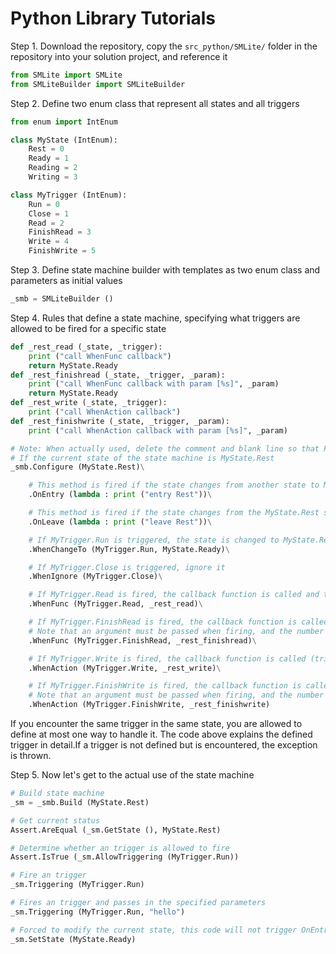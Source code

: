 # Python Library Tutorials

Step 1. Download the repository, copy the `src_python/SMLite/` folder in the repository into your solution project, and reference it

```python
from SMLite import SMLite
from SMLiteBuilder import SMLiteBuilder
```

Step 2. Define two enum class that represent all states and all triggers

```python
from enum import IntEnum

class MyState (IntEnum):
    Rest = 0
    Ready = 1
    Reading = 2
    Writing = 3

class MyTrigger (IntEnum):
    Run = 0
    Close = 1
    Read = 2
    FinishRead = 3
    Write = 4
    FinishWrite = 5
```

Step 3. Define state machine builder with templates as two enum class and parameters as initial values

```python
_smb = SMLiteBuilder ()
```

Step 4. Rules that define a state machine, specifying what triggers are allowed to be fired for a specific state

```python
def _rest_read (_state, _trigger):
    print ("call WhenFunc callback")
    return MyState.Ready
def _rest_finishread (_state, _trigger, _param):
    print ("call WhenFunc callback with param [%s]", _param)
    return MyState.Ready
def _rest_write (_state, _trigger):
    print ("call WhenAction callback")
def _rest_finishwrite (_state, _trigger, _param):
    print ("call WhenAction callback with param [%s]", _param)

# Note: When actually used, delete the comment and blank line so that Python's line continuation character can work properly
# If the current state of the state machine is MyState.Rest
_smb.Configure (MyState.Rest)\

    # This method is fired if the state changes from another state to MyState.Rest state, not by the initial value specified when the state machine is initialized
    .OnEntry (lambda : print ("entry Rest"))\

    # This method is fired if the state changes from the MyState.Rest state to another state
    .OnLeave (lambda : print ("leave Rest"))\

    # If MyTrigger.Run is triggered, the state is changed to MyState.Ready
    .WhenChangeTo (MyTrigger.Run, MyState.Ready)\

    # If MyTrigger.Close is triggered, ignore it
    .WhenIgnore (MyTrigger.Close)\

    # If MyTrigger.Read is fired, the callback function is called and the state is adjusted to the return value
    .WhenFunc (MyTrigger.Read, _rest_read)\

    # If MyTrigger.FinishRead is fired, the callback function is called and the state is adjusted to the return value
    # Note that an argument must be passed when firing, and the number and type must match exactly, otherwise an exception is thrown
    .WhenFunc (MyTrigger.FinishRead, _rest_finishread)\

    # If MyTrigger.Write is fired, the callback function is called (triggering this method callback does not adjust the return value)
    .WhenAction (MyTrigger.Write, _rest_write)\

    # If MyTrigger.FinishWrite is fired, the callback function is called (triggering this method callback does not adjust the return value).
    # Note that an argument must be passed when firing, and the number and type must match exactly, otherwise an exception is thrown
    .WhenAction (MyTrigger.FinishWrite, _rest_finishwrite)
```

If you encounter the same trigger in the same state, you are allowed to define at most one way to handle it. The code above explains the defined trigger in detail.If a trigger is not defined but is encountered, the exception is thrown.

Step 5. Now let's get to the actual use of the state machine

```python
# Build state machine
_sm = _smb.Build (MyState.Rest)

# Get current status
Assert.AreEqual (_sm.GetState (), MyState.Rest)

# Determine whether an trigger is allowed to fire
Assert.IsTrue (_sm.AllowTriggering (MyTrigger.Run))

# Fire an trigger
_sm.Triggering (MyTrigger.Run)

# Fires an trigger and passes in the specified parameters
_sm.Triggering (MyTrigger.Run, "hello")

# Forced to modify the current state, this code will not trigger OnEntry and OnLeave methods
_sm.SetState (MyState.Ready)
```
